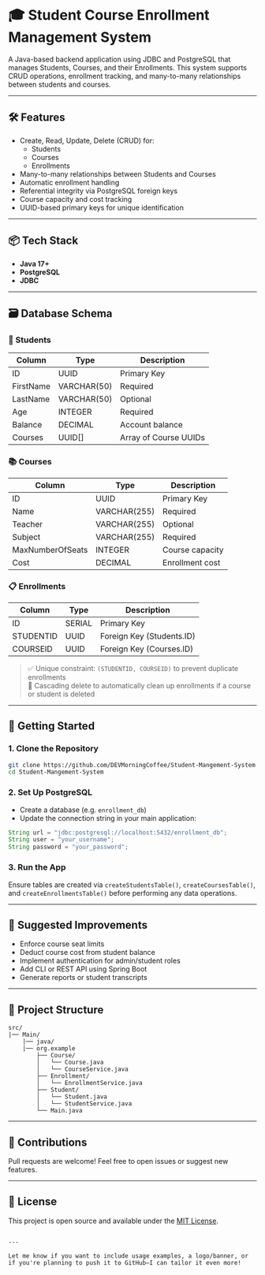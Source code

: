 # 🎓 Student Course Enrollment Management System

A Java-based backend application using JDBC and PostgreSQL that manages Students, Courses, and their Enrollments. This system supports CRUD operations, enrollment tracking, and many-to-many relationships between students and courses.

---

## 🛠 Features

- Create, Read, Update, Delete (CRUD) for:
  - Students
  - Courses
  - Enrollments
- Many-to-many relationships between Students and Courses
- Automatic enrollment handling
- Referential integrity via PostgreSQL foreign keys
- Course capacity and cost tracking
- UUID-based primary keys for unique identification

---

## 📦 Tech Stack

- **Java 17+**
- **PostgreSQL**
- **JDBC**

---

## 🗃️ Database Schema

### 🧑 Students
| Column     | Type         | Description                   |
|------------|--------------|-------------------------------|
| ID         | UUID         | Primary Key                   |
| FirstName  | VARCHAR(50)  | Required                      |
| LastName   | VARCHAR(50)  | Optional                      |
| Age        | INTEGER      | Required                      |
| Balance    | DECIMAL      | Account balance               |
| Courses    | UUID[]       | Array of Course UUIDs         |

### 📚 Courses
| Column           | Type         | Description                       |
|------------------|--------------|-----------------------------------|
| ID               | UUID         | Primary Key                       |
| Name             | VARCHAR(255) | Required                          |
| Teacher          | VARCHAR(255) | Optional                          |
| Subject          | VARCHAR(255) | Required                          |
| MaxNumberOfSeats | INTEGER      | Course capacity                   |
| Cost             | DECIMAL      | Enrollment cost                   |

### 📋 Enrollments
| Column     | Type | Description |
|------------|------|-------------|
| ID         | SERIAL | Primary Key |
| STUDENTID  | UUID | Foreign Key (Students.ID) |
| COURSEID   | UUID | Foreign Key (Courses.ID) |

> ✅ Unique constraint: `(STUDENTID, COURSEID)` to prevent duplicate enrollments  
> 🔁 Cascading delete to automatically clean up enrollments if a course or student is deleted

---

## 🚀 Getting Started

### 1. Clone the Repository
```bash
git clone https://github.com/DEVMorningCoffee/Student-Mangement-System.git
cd Student-Mangement-System
```

### 2. Set Up PostgreSQL

- Create a database (e.g. `enrollment_db`)
- Update the connection string in your main application:

```java
String url = "jdbc:postgresql://localhost:5432/enrollment_db";
String user = "your_username";
String password = "your_password";
```

### 3. Run the App

Ensure tables are created via `createStudentsTable()`, `createCoursesTable()`, and `createEnrollmentsTable()` before performing any data operations.

---

## 🧠 Suggested Improvements

- Enforce course seat limits
- Deduct course cost from student balance
- Implement authentication for admin/student roles
- Add CLI or REST API using Spring Boot
- Generate reports or student transcripts

---

## 📁 Project Structure

```
src/
|── Main/
    |── java/
    |── org.example
        ├── Course/
        │   └── Course.java
        │   └── CourseService.java
        ├── Enrollment/
        │   └── EnrollmentService.java
        ├── Student/
        │   └── Student.java
        │   └── StudentService.java
        └── Main.java
```

---

## 🤝 Contributions

Pull requests are welcome! Feel free to open issues or suggest new features.

---

## 📜 License

This project is open source and available under the [MIT License](LICENSE).

```

---

Let me know if you want to include usage examples, a logo/banner, or if you're planning to push it to GitHub—I can tailor it even more!